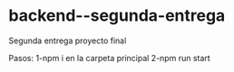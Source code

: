 # backend--segunda-entrega
Segunda entrega proyecto final

Pasos:
1-npm i en la carpeta principal
2-npm run start
